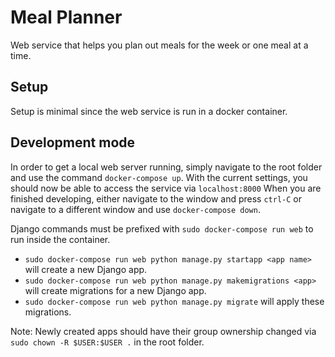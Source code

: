 # Meal Planner
Web service that helps you plan out meals for the week or one meal at a time.

## Setup
Setup is minimal since the web service is run in a docker container.

## Development mode
In order to get a local web server running, simply navigate to the root folder and use the command `docker-compose up`. With the current settings, you should now be able to access the service via `localhost:8000` When you are finished developing, either navigate to the window and press `ctrl-C` or navigate to a different window and use `docker-compose down`.

Django commands must be prefixed with `sudo docker-compose run web` to run inside the container.

* `sudo docker-compose run web python manage.py startapp <app name>` will create a new Django app.
* `sudo docker-compose run web python manage.py makemigrations <app>` will create migrations for a new Django app.
* `sudo docker-compose run web python manage.py migrate` will apply these migrations.

Note: Newly created apps should have their group ownership changed via `sudo chown -R $USER:$USER .` in the root folder.
